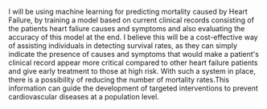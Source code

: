  I will be using machine learning for predicting mortality caused by Heart Failure, by training a model based on current clinical records consisting of the patients heart faliure causes and symptoms and also evaluating the accuracy of this model at the end. I believe this will be a cost-effective way of assisting individuals in detecting survival rates, as they can simply indicate the presence of causes and symptoms that would make a patient's clinical record appear more critical compared to other heart failure patients and give early treatment to those at high risk. With such a system in place, there is a possibility of reducing the number of mortality rates.This information can guide the development of targeted interventions to prevent cardiovascular diseases at a population level.

